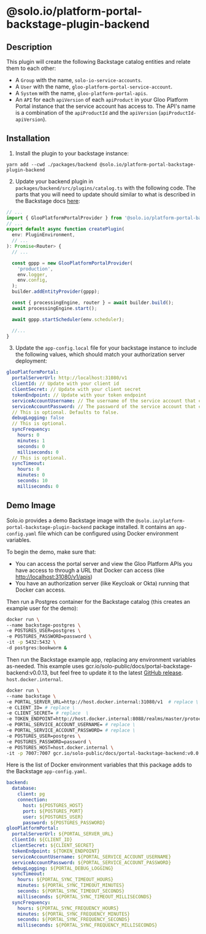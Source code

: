 # @solo.io/platform-portal-backstage-plugin-backend

## Description

This plugin will create the following Backstage catalog entities and relate them to each other:

- A `Group` with the name, `solo-io-service-accounts`.
- A `User` with the name, `gloo-platform-portal-service-account`.
- A `System` with the name, `gloo-platform-portal-apis`.
- An `API` for each `apiVersion` of each `apiProduct` in your Gloo Platform Portal instance that the service account has access to. The API's name is a combination of the `apiProductId` and the `apiVersion` (`apiProductId-apiVersion`).

## Installation

1. Install the plugin to your backstage instance:

```shell
yarn add --cwd ./packages/backend @solo.io/platform-portal-backstage-plugin-backend
```

2. Update your backend plugin in `packages/backend/src/plugins/catalog.ts` with the following code. The parts that you will need to update should similar to what is described in the Backstage docs [here](https://backstage.io/docs/features/software-catalog/external-integrations/#installing-the-provider):

```ts
// ...
import { GlooPlatformPortalProvider } from '@solo.io/platform-portal-backstage-plugin-backend';
// ...
export default async function createPlugin(
  env: PluginEnvironment,
  // ...
): Promise<Router> {
  // ...

  const gppp = new GlooPlatformPortalProvider(
    'production',
    env.logger,
    env.config,
  );
  builder.addEntityProvider(gppp);

  const { processingEngine, router } = await builder.build();
  await processingEngine.start();

  await gppp.startScheduler(env.scheduler);

  //...
}
```

3. Update the `app-config.local` file for your backstage instance to include the following values, which should match your authorization server deployment:

```yaml
glooPlatformPortal:
  portalServerUrl: http://localhost:31080/v1
  clientId: // Update with your client id
  clientSecret: // Update with your client secret
  tokenEndpoint: // Update with your token endpoint
  serviceAccountUsername: // The username of the service account that can access your APIs.
  serviceAccountPassword: // The password of the service account that can access your APIs.
  // This is optional. Defaults to false.
  debugLogging: false
  // This is optional.
  syncFrequency:
    hours: 0
    minutes: 1
    seconds: 0
    milliseconds: 0
  // This is optional.
  syncTimeout:
    hours: 0
    minutes: 0
    seconds: 10
    milliseconds: 0
```

## Demo Image

Solo.io provides a demo Backstage image with the `@solo.io/platform-portal-backstage-plugin-backend` package installed. It contains an `app-config.yaml` file which can be configured using Docker environment variables.

To begin the demo, make sure that:

- You can access the portal server and view the Gloo Platform APIs you have access to through a URL that Docker can access (like [http://localhost:31080/v1/apis](http://localhost:31080/v1/apis))
- You have an authorization server (like Keycloak or Okta) running that Docker can access.

Then run a Postgres container for the Backstage catalog (this creates an example user for the demo):

```sh
docker run \
--name backstage-postgres \
-e POSTGRES_USER=postgres \
-e POSTGRES_PASSWORD=password \
-it -p 5432:5432 \
-d postgres:bookworm &
```

Then run the Backstage example app, replacing any environment variables as-needed. This example uses gcr.io/solo-public/docs/portal-backstage-backend:v0.0.13, but feel free to update it to the latest [GitHub release](https://github.com/solo-io/platform-portal-backstage-plugin-backend/releases). `host.docker.internal`.

```sh
docker run \
--name backstage \
-e PORTAL_SERVER_URL=http://host.docker.internal:31080/v1  # replace \
-e CLIENT_ID= # replace \
-e CLIENT_SECRET= # replace  \
-e TOKEN_ENDPOINT=http://host.docker.internal:8088/realms/master/protocol/openid-connect/token # replace \
-e PORTAL_SERVICE_ACCOUNT_USERNAME= # replace \
-e PORTAL_SERVICE_ACCOUNT_PASSWORD= # replace \
-e POSTGRES_USER=postgres \
-e POSTGRES_PASSWORD=password \
-e POSTGRES_HOST=host.docker.internal \
-it -p 7007:7007 gcr.io/solo-public/docs/portal-backstage-backend:v0.0.13
```

Here is the list of Docker environment variables that this package adds to the Backstage `app-config.yaml`.

```yaml
backend:
  database:
    client: pg
    connection:
      host: ${POSTGRES_HOST}
      port: ${POSTGRES_PORT}
      user: ${POSTGRES_USER}
      password: ${POSTGRES_PASSWORD}
glooPlatformPortal:
  portalServerUrl: ${PORTAL_SERVER_URL}
  clientId: ${CLIENT_ID}
  clientSecret: ${CLIENT_SECRET}
  tokenEndpoint: ${TOKEN_ENDPOINT}
  serviceAccountUsername: ${PORTAL_SERVICE_ACCOUNT_USERNAME}
  serviceAccountPassword: ${PORTAL_SERVICE_ACCOUNT_PASSWORD}
  debugLogging: ${PORTAL_DEBUG_LOGGING}
  syncTimeout:
    hours: ${PORTAL_SYNC_TIMEOUT_HOURS}
    minutes: ${PORTAL_SYNC_TIMEOUT_MINUTES}
    seconds: ${PORTAL_SYNC_TIMEOUT_SECONDS}
    milliseconds: ${PORTAL_SYNC_TIMEOUT_MILLISECONDS}
  syncFrequency:
    hours: ${PORTAL_SYNC_FREQUENCY_HOURS}
    minutes: ${PORTAL_SYNC_FREQUENCY_MINUTES}
    seconds: ${PORTAL_SYNC_FREQUENCY_SECONDS}
    milliseconds: ${PORTAL_SYNC_FREQUENCY_MILLISECONDS}
```
